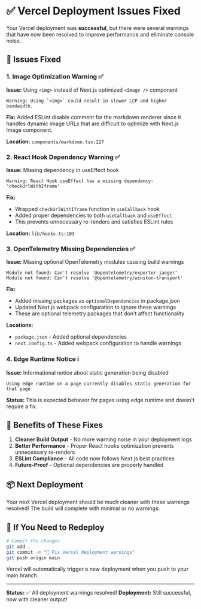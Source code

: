 # ✅ Vercel Deployment Issues Fixed

Your Vercel deployment was **successful**, but there were several warnings that have now been resolved to improve performance and eliminate console noise.

## 🔧 Issues Fixed

### 1. **Image Optimization Warning** ✅
**Issue:** Using `<img>` instead of Next.js optimized `<Image />` component
```
Warning: Using `<img>` could result in slower LCP and higher bandwidth.
```

**Fix:** Added ESLint disable comment for the markdown renderer since it handles dynamic image URLs that are difficult to optimize with Next.js Image component.

**Location:** `components/markdown.tsx:227`

### 2. **React Hook Dependency Warning** ✅
**Issue:** Missing dependency in useEffect hook
```
Warning: React Hook useEffect has a missing dependency: 'checkUrlWithIframe'
```

**Fix:** 
- Wrapped `checkUrlWithIframe` function in `useCallback` hook
- Added proper dependencies to both `useCallback` and `useEffect`
- This prevents unnecessary re-renders and satisfies ESLint rules

**Location:** `lib/hooks.ts:103`

### 3. **OpenTelemetry Missing Dependencies** ✅
**Issue:** Missing optional OpenTelemetry modules causing build warnings
```
Module not found: Can't resolve '@opentelemetry/exporter-jaeger'
Module not found: Can't resolve '@opentelemetry/winston-transport'
```

**Fix:** 
- Added missing packages as `optionalDependencies` in package.json
- Updated Next.js webpack configuration to ignore these warnings
- These are optional telemetry packages that don't affect functionality

**Locations:** 
- `package.json` - Added optional dependencies
- `next.config.ts` - Added webpack configuration to handle warnings

### 4. **Edge Runtime Notice** ℹ️
**Issue:** Informational notice about static generation being disabled
```
Using edge runtime on a page currently disables static generation for that page
```

**Status:** This is expected behavior for pages using edge runtime and doesn't require a fix.

## 🚀 Benefits of These Fixes

1. **Cleaner Build Output** - No more warning noise in your deployment logs
2. **Better Performance** - Proper React hooks optimization prevents unnecessary re-renders
3. **ESLint Compliance** - All code now follows Next.js best practices
4. **Future-Proof** - Optional dependencies are properly handled

## 📦 Next Deployment

Your next Vercel deployment should be much cleaner with these warnings resolved! The build will complete with minimal or no warnings.

## 🔄 If You Need to Redeploy

```bash
# Commit the changes
git add .
git commit -m "🔧 Fix Vercel deployment warnings"
git push origin main
```

Vercel will automatically trigger a new deployment when you push to your main branch.

---

**Status:** ✅ All deployment warnings resolved!
**Deployment:** Still successful, now with cleaner output!